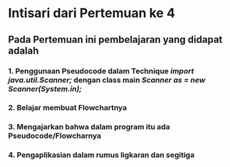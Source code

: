 # Intisari dari Pertemuan ke 4
## Pada Pertemuan ini pembelajaran yang didapat adalah
### 1. Penggunaan Pseudocode dalam Technique ***import java.util.Scanner;*** dengan class main ***Scanner as = new Scanner(System.in);*** 
### 2. Belajar membuat Flowchartnya
### 3. Mengajarkan bahwa dalam program itu ada Pseudocode/Flowcharnya
### 4. Pengaplikasian dalam rumus ligkaran dan segitiga
